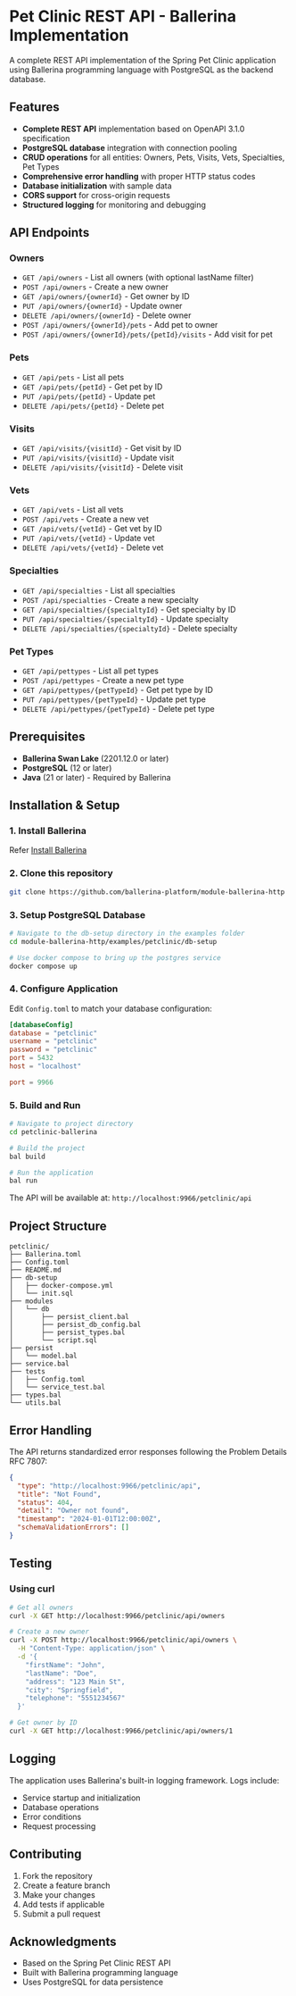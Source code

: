 # Pet Clinic REST API - Ballerina Implementation

A complete REST API implementation of the Spring Pet Clinic application using Ballerina programming language with PostgreSQL as the backend database.

## Features

- **Complete REST API** implementation based on OpenAPI 3.1.0 specification
- **PostgreSQL database** integration with connection pooling
- **CRUD operations** for all entities: Owners, Pets, Visits, Vets, Specialties, Pet Types
- **Comprehensive error handling** with proper HTTP status codes
- **Database initialization** with sample data
- **CORS support** for cross-origin requests
- **Structured logging** for monitoring and debugging

## API Endpoints

### Owners
- `GET /api/owners` - List all owners (with optional lastName filter)
- `POST /api/owners` - Create a new owner
- `GET /api/owners/{ownerId}` - Get owner by ID
- `PUT /api/owners/{ownerId}` - Update owner
- `DELETE /api/owners/{ownerId}` - Delete owner
- `POST /api/owners/{ownerId}/pets` - Add pet to owner
- `POST /api/owners/{ownerId}/pets/{petId}/visits` - Add visit for pet

### Pets
- `GET /api/pets` - List all pets
- `GET /api/pets/{petId}` - Get pet by ID
- `PUT /api/pets/{petId}` - Update pet
- `DELETE /api/pets/{petId}` - Delete pet

### Visits
- `GET /api/visits/{visitId}` - Get visit by ID
- `PUT /api/visits/{visitId}` - Update visit
- `DELETE /api/visits/{visitId}` - Delete visit

### Vets
- `GET /api/vets` - List all vets
- `POST /api/vets` - Create a new vet
- `GET /api/vets/{vetId}` - Get vet by ID
- `PUT /api/vets/{vetId}` - Update vet
- `DELETE /api/vets/{vetId}` - Delete vet

### Specialties
- `GET /api/specialties` - List all specialties
- `POST /api/specialties` - Create a new specialty
- `GET /api/specialties/{specialtyId}` - Get specialty by ID
- `PUT /api/specialties/{specialtyId}` - Update specialty
- `DELETE /api/specialties/{specialtyId}` - Delete specialty

### Pet Types
- `GET /api/pettypes` - List all pet types
- `POST /api/pettypes` - Create a new pet type
- `GET /api/pettypes/{petTypeId}` - Get pet type by ID
- `PUT /api/pettypes/{petTypeId}` - Update pet type
- `DELETE /api/pettypes/{petTypeId}` - Delete pet type

## Prerequisites

- **Ballerina Swan Lake** (2201.12.0 or later)
- **PostgreSQL** (12 or later)
- **Java** (21 or later) - Required by Ballerina

## Installation & Setup

### 1. Install Ballerina

Refer [Install Ballerina]()

### 2. Clone this repository

```bash
git clone https://github.com/ballerina-platform/module-ballerina-http
```

### 3. Setup PostgreSQL Database

```bash
# Navigate to the db-setup directory in the examples folder
cd module-ballerina-http/examples/petclinic/db-setup

# Use docker compose to bring up the postgres service
docker compose up
```

### 4. Configure Application

Edit `Config.toml` to match your database configuration:

```toml
[databaseConfig]
database = "petclinic"
username = "petclinic"
password = "petclinic"
port = 5432
host = "localhost"

port = 9966
```

### 5. Build and Run

```bash
# Navigate to project directory
cd petclinic-ballerina

# Build the project
bal build

# Run the application
bal run
```

The API will be available at: `http://localhost:9966/petclinic/api`

## Project Structure

```
petclinic/
├── Ballerina.toml
├── Config.toml
├── README.md
├── db-setup
│   ├── docker-compose.yml
│   └── init.sql
├── modules
│   └── db
│       ├── persist_client.bal
│       ├── persist_db_config.bal
│       ├── persist_types.bal
│       └── script.sql
├── persist
│   └── model.bal
├── service.bal
├── tests
│   ├── Config.toml
│   └── service_test.bal
├── types.bal
└── utils.bal
```

## Error Handling

The API returns standardized error responses following the Problem Details RFC 7807:

```json
{
  "type": "http://localhost:9966/petclinic/api",
  "title": "Not Found",
  "status": 404,
  "detail": "Owner not found",
  "timestamp": "2024-01-01T12:00:00Z",
  "schemaValidationErrors": []
}
```

## Testing

### Using curl
```bash
# Get all owners
curl -X GET http://localhost:9966/petclinic/api/owners

# Create a new owner
curl -X POST http://localhost:9966/petclinic/api/owners \
  -H "Content-Type: application/json" \
  -d '{
    "firstName": "John",
    "lastName": "Doe",
    "address": "123 Main St",
    "city": "Springfield",
    "telephone": "5551234567"
  }'

# Get owner by ID
curl -X GET http://localhost:9966/petclinic/api/owners/1
```

## Logging

The application uses Ballerina's built-in logging framework. Logs include:
- Service startup and initialization
- Database operations
- Error conditions
- Request processing

## Contributing

1. Fork the repository
2. Create a feature branch
3. Make your changes
4. Add tests if applicable
5. Submit a pull request

## Acknowledgments

- Based on the Spring Pet Clinic REST API
- Built with Ballerina programming language
- Uses PostgreSQL for data persistence
